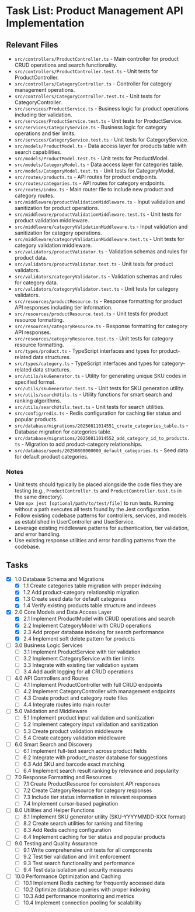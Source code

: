 # Task List: Product Management API Implementation

## Relevant Files

- `src/controllers/ProductController.ts` - Main controller for product CRUD operations and search functionality.
- `src/controllers/ProductController.test.ts` - Unit tests for ProductController.
- `src/controllers/CategoryController.ts` - Controller for category management operations.
- `src/controllers/CategoryController.test.ts` - Unit tests for CategoryController.
- `src/services/ProductService.ts` - Business logic for product operations including tier validation.
- `src/services/ProductService.test.ts` - Unit tests for ProductService.
- `src/services/CategoryService.ts` - Business logic for category operations and tier limits.
- `src/services/CategoryService.test.ts` - Unit tests for CategoryService.
- `src/models/ProductModel.ts` - Data access layer for products table with search capabilities.
- `src/models/ProductModel.test.ts` - Unit tests for ProductModel.
- `src/models/CategoryModel.ts` - Data access layer for categories table.
- `src/models/CategoryModel.test.ts` - Unit tests for CategoryModel.
- `src/routes/products.ts` - API routes for product endpoints.
- `src/routes/categories.ts` - API routes for category endpoints.
- `src/routes/index.ts` - Main router file to include new product and category routes.
- `src/middleware/productValidationMiddleware.ts` - Input validation and sanitization for product operations.
- `src/middleware/productValidationMiddleware.test.ts` - Unit tests for product validation middleware.
- `src/middleware/categoryValidationMiddleware.ts` - Input validation and sanitization for category operations.
- `src/middleware/categoryValidationMiddleware.test.ts` - Unit tests for category validation middleware.
- `src/validators/productValidator.ts` - Validation schemas and rules for product data.
- `src/validators/productValidator.test.ts` - Unit tests for product validators.
- `src/validators/categoryValidator.ts` - Validation schemas and rules for category data.
- `src/validators/categoryValidator.test.ts` - Unit tests for category validators.
- `src/resources/productResource.ts` - Response formatting for product API responses including tier information.
- `src/resources/productResource.test.ts` - Unit tests for product resource formatting.
- `src/resources/categoryResource.ts` - Response formatting for category API responses.
- `src/resources/categoryResource.test.ts` - Unit tests for category resource formatting.
- `src/types/product.ts` - TypeScript interfaces and types for product-related data structures.
- `src/types/category.ts` - TypeScript interfaces and types for category-related data structures.
- `src/utils/skuGenerator.ts` - Utility for generating unique SKU codes in specified format.
- `src/utils/skuGenerator.test.ts` - Unit tests for SKU generation utility.
- `src/utils/searchUtils.ts` - Utility functions for smart search and ranking algorithms.
- `src/utils/searchUtils.test.ts` - Unit tests for search utilities.
- `src/config/redis.ts` - Redis configuration for caching tier status and popular products.
- `src/database/migrations/20250811014551_create_categories_table.ts` - Database migration for categories table.
- `src/database/migrations/20250811014552_add_category_id_to_products.ts` - Migration to add product-category relationships.
- `src/database/seeds/20250808000000_default_categories.ts` - Seed data for default product categories.

### Notes

- Unit tests should typically be placed alongside the code files they are testing (e.g., `ProductController.ts` and `ProductController.test.ts` in the same directory).
- Use `npx jest [optional/path/to/test/file]` to run tests. Running without a path executes all tests found by the Jest configuration.
- Follow existing codebase patterns for controllers, services, and models as established in UserController and UserService.
- Leverage existing middleware patterns for authentication, tier validation, and error handling.
- Use existing response utilities and error handling patterns from the codebase.

## Tasks

- [x] 1.0 Database Schema and Migrations
  - [x] 1.1 Create categories table migration with proper indexing
  - [x] 1.2 Add product-category relationship migration
  - [x] 1.3 Create seed data for default categories
  - [x] 1.4 Verify existing products table structure and indexes

- [x] 2.0 Core Models and Data Access Layer
  - [x] 2.1 Implement ProductModel with CRUD operations and search
  - [x] 2.2 Implement CategoryModel with CRUD operations
  - [x] 2.3 Add proper database indexing for search performance
  - [x] 2.4 Implement soft delete pattern for products

- [ ] 3.0 Business Logic Services
  - [ ] 3.1 Implement ProductService with tier validation
  - [ ] 3.2 Implement CategoryService with tier limits
  - [ ] 3.3 Integrate with existing tier validation system
  - [ ] 3.4 Add audit logging for all CRUD operations

- [ ] 4.0 API Controllers and Routes
  - [ ] 4.1 Implement ProductController with full CRUD endpoints
  - [ ] 4.2 Implement CategoryController with management endpoints
  - [ ] 4.3 Create product and category route files
  - [ ] 4.4 Integrate routes into main router

- [ ] 5.0 Validation and Middleware
  - [ ] 5.1 Implement product input validation and sanitization
  - [ ] 5.2 Implement category input validation and sanitization
  - [ ] 5.3 Create product validation middleware
  - [ ] 5.4 Create category validation middleware

- [ ] 6.0 Smart Search and Discovery
  - [ ] 6.1 Implement full-text search across product fields
  - [ ] 6.2 Integrate with product_master database for suggestions
  - [ ] 6.3 Add SKU and barcode exact matching
  - [ ] 6.4 Implement search result ranking by relevance and popularity

- [ ] 7.0 Response Formatting and Resources
  - [ ] 7.1 Create ProductResource for consistent API responses
  - [ ] 7.2 Create CategoryResource for category responses
  - [ ] 7.3 Include tier status information in relevant responses
  - [ ] 7.4 Implement cursor-based pagination

- [ ] 8.0 Utilities and Helper Functions
  - [ ] 8.1 Implement SKU generator utility (SKU-YYYYMMDD-XXX format)
  - [ ] 8.2 Create search utilities for ranking and filtering
  - [ ] 8.3 Add Redis caching configuration
  - [ ] 8.4 Implement caching for tier status and popular products

- [ ] 9.0 Testing and Quality Assurance
  - [ ] 9.1 Write comprehensive unit tests for all components
  - [ ] 9.2 Test tier validation and limit enforcement
  - [ ] 9.3 Test search functionality and performance
  - [ ] 9.4 Test data isolation and security measures

- [ ] 10.0 Performance Optimization and Caching
  - [ ] 10.1 Implement Redis caching for frequently accessed data
  - [ ] 10.2 Optimize database queries with proper indexing
  - [ ] 10.3 Add performance monitoring and metrics
  - [ ] 10.4 Implement connection pooling for scalability
